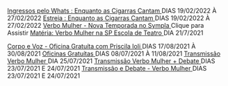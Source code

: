<!--👇 Links Novos 👇-->
[ Ingressos pelo Whats : Enquanto as Cigarras Cantam ](https://amigdalas.github.io/agenda/agendar) DIAS 19/02/2022 À 27/02/2022
[ Estreia : Enquanto as Cigarras Cantam ](https://www.instagram.com/p/CZUYnowrn0v/) DIAS 19/02/2022 À 27/02/2022
[ Verbo Mulher - Nova Temporada no Sympla ](https://www.sympla.com.br/verbo-mulher__1359426) Clique para Assistir
[ Matéria: Verbo Mulher na SP Escola de Teatro ](https://www.spescoladeteatro.org.br/noticia/tag/verbo-mulher) DIA 21/7/2021
<del>
<!--👇 Links Antigos 👇-->
[ Corpo e Voz - Oficina Gratuíta com Priscila Ioli ](https://www.instagram.com/p/CSc7FtcBwIZ/) DIAS 17/08/2021 À 30/08/2021
[ Oficinas Gratuítas ](https://docs.google.com/forms/d/e/1FAIpQLScaMnpROJQd0P0z3mJjFo-z4Fkxlu4tkugnkWlZfCewgqvT0Q/viewform) DIAS 08/07/2021 À 11/08/2021
[ Transmissão Verbo Mulher ](https://www.facebook.com/CentroCulturalMonteAzul) DIA 25/07/2021
[ Transmissão Verbo Mulher + Debate ](https://www.instagram.com/epcultural151/) DIAS 23/07/2021 E 24/07/2021
[ Transmissão e Debate - Verbo Mulher ](https://www.instagram.com/epcultural151/) DIAS 23/07/2021 E 24/07/2021
</del>
